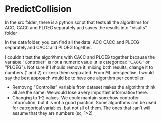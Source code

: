 # PredictCollision

In the src folder, there is a python script that tests all the algorithms for ACC, CACC and PLOEG separately and saves the results into "results" folder

In the data folder, you can find all the data. ACC CACC and PLOEG separately and CACC and PLOEG together.

I couldn't test the algorithms with CACC and PLOEG together because the variable "Controller" is not a numeric value (it is categorical: "CACC" or "PLOEG"). 
Not sure if I should remove it, mixing both results, change it to numbers (1 and 2) or keep them separated.
From ML perspective, I would say the best approach would be to have one algorithm per controller. 
  - Removing "Controller" variable from dataset makes the algorithm think all are the same. We would lose a very important information there.
  - Changing to 1-2 values. We could mantain somehow controller information, but it is not a good practice. Some algorithms can be used for categorical variables, but not all of them. The ones that can't will assume that they are numbers (so, 1>2)
